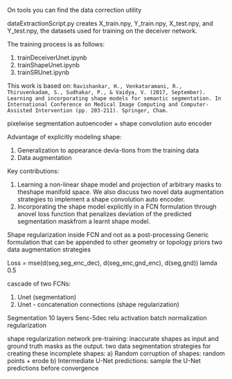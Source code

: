 On tools you can find the data correction utility

dataExtractionScript.py creates X_train.npy, Y_train.npy, X_test.npy, and Y_test.npy, the datasets used for training on the deceiver network.

The training process is as follows:
1) trainDeceiverUnet.ipynb
2) trainShapeUnet.ipynb
3) trainSRUnet.ipynb

This work is based on:
``Ravishankar, H., Venkataramani, R., Thiruvenkadam, S., Sudhakar, P., & Vaidya, V. (2017, September). Learning and incorporating shape models for semantic segmentation. In International Conference on Medical Image Computing and Computer-Assisted Intervention (pp. 203-211). Springer, Cham.``

pixelwise segmentation autoencoder + shape convolution auto encoder
 
Advantage of explicitly modeling shape: 
1) Generalization to appearance devia-tions from the training data
2) Data augmentation

Key contributions:
1) Learning a non-linear shape model and projection of arbitrary masks to theshape manifold space. We also discuss two novel data augmentation strategies to implement a shape convolution auto encoder.
2) Incorporating the shape model explicitly in a FCN formulation through anovel loss function that penalizes deviation of the predicted segmentation maskfrom a learnt shape model.


Shape regularization inside FCN and not as a post-processing 
Generic formulation that can be appended to other geometry or topology priors
two data augmentation strategies

Loss = mse(d(seg,seg_enc_dec), d(seg_enc,gnd_enc), d(seg,gnd)) lamda 0.5

cascade of two FCNs:
1) Unet (segmentation)
2) Unet - concatenation connections (shape regularization)

Segmentation
10 layers 5enc-5dec
relu activation
batch normalization regularization

shape regularization network pre-training:
    inaccurate shapes as input and ground truth masks as the output.
    two data segmentation strategies for creating these incomplete shapes:
    a) Random corruption of shapes: random points + erode
    b) Intermediate U-Net predictions: sample the U-Net predictions before  convergence

